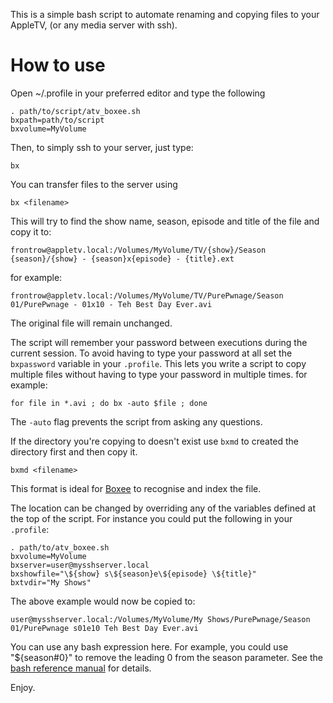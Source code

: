 This is a simple bash script to automate renaming and copying files to your AppleTV, (or any media server with ssh).

How to use
==========

Open ~/.profile in your preferred editor and type the following

    . path/to/script/atv_boxee.sh
    bxpath=path/to/script
    bxvolume=MyVolume

Then, to simply ssh to your server, just type:

    bx

You can transfer files to the server using

    bx <filename>

This will try to find the show name, season, episode and title of the file and copy it to:

    frontrow@appletv.local:/Volumes/MyVolume/TV/{show}/Season {season}/{show} - {season}x{episode} - {title}.ext

for example:

    frontrow@appletv.local:/Volumes/MyVolume/TV/PurePwnage/Season 01/PurePwnage - 01x10 - Teh Best Day Ever.avi

The original file will remain unchanged.

The script will remember your password between executions during the current session. To avoid having to type your password at all set the `bxpassword` variable in your `.profile`. This lets you write a script to copy multiple files without having to type your password in multiple times. for example:

    for file in *.avi ; do bx -auto $file ; done

The `-auto` flag prevents the script from asking any questions.

If the directory you're copying to doesn't exist use `bxmd` to created the directory first and then copy it.

    bxmd <filename>

This format is ideal for [Boxee](http://boxee.tv/ "Boxee") to recognise and index the file. 

The location can be changed by overriding any of the variables defined at the top of the script. For instance you could put the following in your `.profile`:

    . path/to/atv_boxee.sh
    bxvolume=MyVolume
    bxserver=user@mysshserver.local
    bxshowfile="\${show} s\${season}e\${episode} \${title}"
    bxtvdir="My Shows"

The above example would now be copied to:

    user@mysshserver.local:/Volumes/MyVolume/My Shows/PurePwnage/Season 01/PurePwnage s01e10 Teh Best Day Ever.avi

You can use any bash expression here. For example, you could use "\${season#0}" to remove the leading 0 from the season parameter. See the [bash reference manual](http://www.gnu.org/software/bash/manual/bashref.html#Shell-Parameter-Expansion "Bash reference") for details.

Enjoy.
